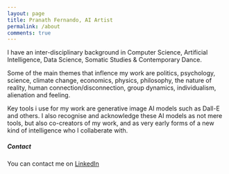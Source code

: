 ```yaml
---
layout: page
title: Pranath Fernando, AI Artist
permalink: /about
comments: true
---
```


<div class="row justify-content-between">
<div class="col-md-8 pr-5">
  
<p>I have an inter-disciplinary background in Computer Science, Artificial Intelligence, Data Science, Somatic Studies & Contemporary Dance.</p>
  
<p>Some of the main themes that inflence my work are politics, psychology, science, climate change, economics, physics, philosophy, the nature of reality, human connection/disconnection, group dynamics, individualism, alienation and feeling.</p>
  
<p>Key tools i use for my work are generative image AI models such as Dall-E and others. I also recognise and acknowledge these AI models as not mere tools, but also co-creators of my work, and as very early forms of a new kind of intelligence who I collaberate with.</p>

</div>

<div class="col-md-4">

<div class="sticky-top sticky-top-80">
<h5>Contact</h5>
  
<p>You can contact me on <a target="_blank" href="[https://github.com/wowthemesnet/mediumish-theme-jekyll](https://www.linkedin.com/in/pranath-fernando/)">LinkedIn</a></p>

</div>
</div>
</div>
